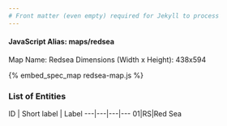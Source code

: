 ```yaml
---
# Front matter (even empty) required for Jekyll to process
---
```


#### JavaScript Alias: maps/redsea

Map Name: Redsea
Dimensions (Width x Height): 438x594



{% embed_spec_map redsea-map.js %}

### List of Entities

ID | Short label | Label
---|---|---|---
01|RS|Red Sea

